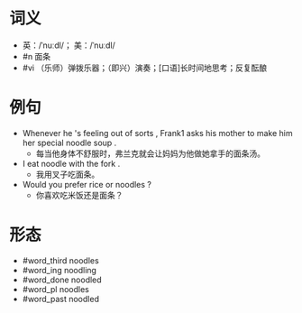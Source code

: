 # 词义
- 英：/ˈnuːdl/； 美：/ˈnuːdl/
- #n 面条
- #vi （乐师）弹拨乐器；（即兴）演奏；[口语]长时间地思考；反复酝酿
# 例句
- Whenever he 's feeling out of sorts , Frank1 asks his mother to make him her special noodle soup .
	- 每当他身体不舒服时，弗兰克就会让妈妈为他做她拿手的面条汤。
- I eat noodle with the fork .
	- 我用叉子吃面条。
- Would you prefer rice or noodles ?
	- 你喜欢吃米饭还是面条？
# 形态
- #word_third noodles
- #word_ing noodling
- #word_done noodled
- #word_pl noodles
- #word_past noodled
